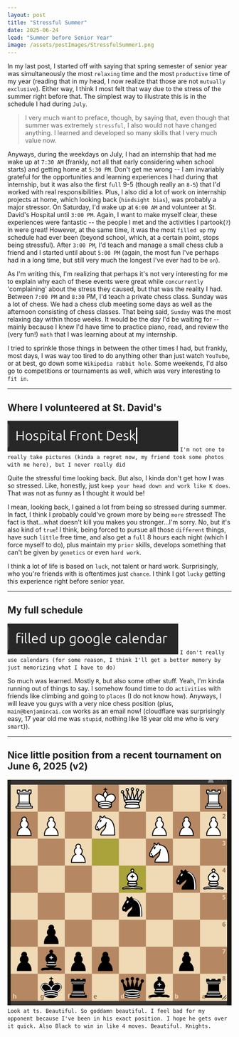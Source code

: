 ```yaml
---
layout: post
title: "Stressful Summer"
date: 2025-06-24
lead: "Summer before Senior Year"
image: /assets/postImages/StressfulSummer1.png
---
```


In my last post, I started off with saying that spring semester of senior year was simultaneously the most `relaxing` time and the most `productive` time of my year (reading that in my head, I now realize that those are not `mutually exclusive`). Either way, I think I most felt that way due to the stress of the summer right before that. The simplest way to illustrate this is in the schedule I had during `July`. 

>I very much want to preface, though, by saying that, even though that summer was extremely `stressful`, I also would not have changed anything. 
>I learned and developed so many skills that I very much value now.

Anyways, during the weekdays on July, I had an internship that had me wake up at `7:30 AM` (frankly, not all that early considering when school starts) and getting home at `5:30 PM`. Don't get me wrong -- I am invariably grateful for the opportunities and learning experiences I had during that internship, but it was also the first `full` 9-5 (though really an `8-5`) that I'd worked with real responsibilities. Plus, I also did a lot of work on internship projects at home, which looking back (`hindsight bias`), was probably a major stressor. On Saturday, I'd wake up at `6:00 AM` and volunteer at St. David's Hospital until `3:00 PM`. Again, I want to make myself clear, these experiences were fantastic -- the people I met and the activities I partook(`?`) in were great! However, at the same time, it was the most `filled up` my schedule had ever been (beyond school, which, at a certain point, stops being stressful). After `3:00 PM`, I'd teach and manage a small chess club a friend and I started until about `5:00 PM` (again, the most fun I've perhaps had in a long time, but still very much the longest I've ever had to be `on`). 

As I'm writing this, I'm realizing that perhaps it's not very interesting for me to explain why each of these events were great while `concurrently` 'complaining' about the stress they caused, but that was the reality I had. Between `7:00 PM` and `8:30` PM, I'd teach a private chess class. Sunday was a lot of chess. We had a chess club meeting some days as well as the afternoon consisting of chess classes. That being said, `Sunday` was the most relaxing day within those weeks. It would be the day I'd be waiting for -- mainly because I knew I'd have time to practice piano, read, and review the (very fun!) `math` that I was learning about at my internship. 

I tried to sprinkle those things in between the other times I had, but frankly, most days, I was way too tired to do anything other than just watch `YouTube`, or at best, go down some `Wikipedia rabbit hole`. Some weekends, I'd also go to competitions or tournaments as well, which was very interesting to `fit in`.

***

## Where I volunteered at St. David's
![stsdfs](/assets/postImages/StressfulSummer2.png "HospitalFrontDesk")
`I'm not one to really take pictures (kinda a regret now, my friend took some photos with me here), but I never really did`

Quite the stressful time looking back. But also, I kinda don't get how I was so stressed. Like, honestly, just `keep your head down and work like K does`. That was not as funny as I thought it would be! 

I mean, looking back, I gained a lot from being so stressed during summer. In fact, I think I probably could've grown more by being `more` stressed! The fact is that...what doesn't kill you makes you stronger...I'm sorry. No, but it's also kind of `true`! I think, being forced to pursue all those `different` things, have such `little` free time, and also get a `full` 8 hours each night (which I force myself to do), plus maintain my `prior` skills, develops something that can't be given by `genetics` or even `hard work`. 

I think a lot of life is based on `luck`, not talent or hard work. Surprisingly, who you're friends with is oftentimes just `chance`. I think I got `lucky` getting this experience right before senior year.

***

## My full schedule
![gc](/assets/postImages/StressfulSummer1.png "Google Calendar")
`I don't really use calendars (for some reason, I think I'll get a better memory by just memorizing what I have to do)`

So much was learned. Mostly `R`, but also some other stuff. Yeah, I'm kinda running out of things to say. I somehow found time to do `activities` with friends like climbing and going to `places` (I do not know how). Anyways, I will leave you guys with a very nice chess position (plus, `main@benjamincai.com` works as an email now! (cloudflare was surprisingly easy, 17 year old me was `stupid`, nothing like 18 year old me who is very `smart`)).

***

## Nice little position from a recent tournament on June 6, 2025 (v2)
![asdf](/assets/postImages/StressfulSummer3.png "Nice little position from a tournament on June 6, 2025")
`Look at ts. Beautiful. So goddamn beautiful. I feel bad for my opponent because I've been in his exact position. I hope he gets over it quick. Also Black to win in like 4 moves. Beautiful. Knights.`

